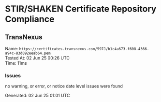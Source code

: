 # STIR/SHAKEN Certificate Repository Compliance

## TransNexus

Name: `https://certificates.transnexus.com/597J/b1c4a673-f608-4366-a94c-83d092eeab64.pem`\
Tested At: 02 Jun 25 00:26 UTC\
Time: 11ms

### Issues

no warning, or error, or notice date level issues were found

Generated: 02 Jun 25 01:01 UTC